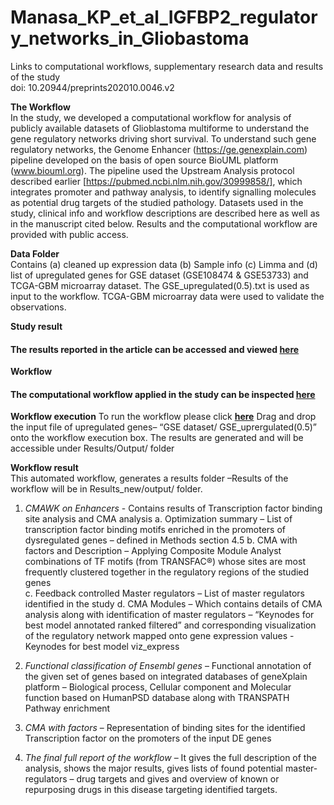 # Manasa_KP_et_al_IGFBP2_regulatory_networks_in_Gliobastoma
Links to computational workflows, supplementary research data and results of the study\
doi: 10.20944/preprints202010.0046.v2

**The Workflow**\
In the study, we developed a computational workflow for analysis of publicly available datasets of Glioblastoma multiforme to understand the gene regulatory networks driving short survival. To understand such gene regulatory networks, the Genome Enhancer (https://ge.genexplain.com) pipeline developed on the basis of open source BioUML platform (www.biouml.org). The pipeline used the Upstream Analysis protocol described earlier [https://pubmed.ncbi.nlm.nih.gov/30999858/], which integrates promoter and pathway analysis, to identify signalling molecules as potential drug targets of the studied pathology. Datasets used in the study, clinical info and workflow descriptions are described here as well as in the manuscript cited below. Results and the computational workflow are provided with public access.  

**Data Folder**\
Contains (a) cleaned up expression data (b) Sample info (c) Limma and (d) list of upregulated genes for GSE dataset (GSE108474  & GSE53733) and TCGA-GBM microarray dataset. 
The GSE_upregulated(0.5).txt is used as input to the workflow. TCGA-GBM microarray data were used to validate the observations.


**Study result**
#### The results reported in the article can be accessed and viewed [here](https://ge.genexplain.com/bioumlweb/#de=data/Projects/Regulatory_Networks_of_Glioblastoma_survival/Data/GSE_dataset/)

**Workflow**
#### The computational workflow applied in the study can be inspected [here](https://ge.genexplain.com/bioumlweb/#user=demo@genexplain.com&pass=demo19b&de=data/Projects/Regulatory_Networks_of_Glioblastoma_survival/Data/GSE_dataset/GE%20workflow/Workflow.png)

**Workflow execution** 
To run the workflow please click **[here](https://ge.genexplain.com/bioumlweb/#user=demo@genexplain.com&pass=demo19b&de=data/Projects/Regulatory_Networks_of_Glioblastoma_survival/Data/GSE_dataset/GE%20workflow/Workflow)**
Drag and drop the input file of upregulated genes– “GSE dataset/ GSE_uprergulated(0.5)” onto the workflow execution box. The results are generated and will be accessible under Results/Output/ folder 


**Workflow result**\
This automated workflow, generates a results folder –Results of the workflow will be in  Results_new/output/ folder. 

1.	*CMAWK on Enhancers* - Contains results of Transcription factor binding site analysis and CMA analysis 
  a. Optimization summary – List of transcription factor binding motifs enriched in the promoters of dysregulated genes – defined in Methods section 4.5 
  b. CMA with factors and Description – Applying Composite Module Analyst combinations of TF motifs (from TRANSFAC®) whose sites are most frequently clustered together in the regulatory regions of the studied genes  
  c. Feedback controlled Master regulators – List of master regulators identified in the study
  d. CMA Modules – Which contains details of CMA analysis along with identification of master regulators – “Keynodes for best model annotated ranked filtered” and corresponding visualization of the regulatory network mapped onto gene expression values - Keynodes for best model viz_express

2.	 *Functional classification of Ensembl genes* – Functional annotation of the given set of genes based on integrated databases of geneXplain platform – Biological process, Cellular  component and Molecular function based on HumanPSD database along with TRANSPATH Pathway enrichment 
3.	*CMA with factors* – Representation of binding sites for the identified Transcription factor on the promoters of the input DE genes
4.	*The final full report of the workflow* – It gives the full description of the analysis, shows the major results, gives lists of found potential master-regulators – drug targets and gives and overview of known or repurposing drugs in this disease targeting identified targets. 
